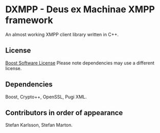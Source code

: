 DXMPP - Deus ex Machinae XMPP framework
=====

An almost working XMPP client library written in C++.

License
-----------
[Boost Software License](http://www.boost.org/LICENSE_1_0.txt)
Please note dependencies may use a different license.

Dependencies
-----------
Boost, Crypto++, OpenSSL, Pugi XML.

Contributors in order of appearance
-----------
Stefan Karlsson, Stefan Marton.
